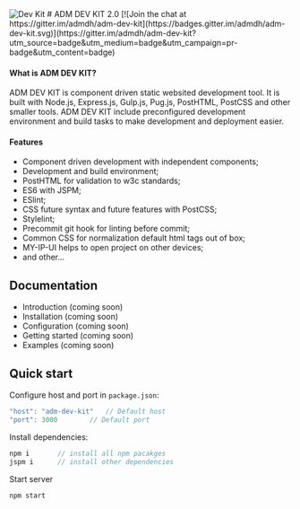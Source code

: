 <img title="Dev Kit" src="http://adm-designhouse.com/adm-dev-kit-logo.svg">  
# ADM DEV KIT 2.0
[![Join the chat at https://gitter.im/admdh/adm-dev-kit](https://badges.gitter.im/admdh/adm-dev-kit.svg)](https://gitter.im/admdh/adm-dev-kit?utm_source=badge&utm_medium=badge&utm_campaign=pr-badge&utm_content=badge)  

#### What is ADM DEV KIT?
ADM DEV KIT is component driven static websited development tool. It is built with Node.js, Express.js, Gulp.js, Pug.js, PostHTML, PostCSS and other smaller tools. ADM DEV KIT include preconfigured development environment and build tasks to make development and deployment easier. 

#### Features
- Component driven development with independent components;
- Development and build environment;
- PostHTML for validation to w3c standards;
- ES6 with JSPM;
- ESlint;
- CSS future syntax and future features with PostCSS;
- Stylelint;
- Precommit git hook for linting before commit;
- Common CSS for normalization default html tags out of box;
- MY-IP-UI helps to open project on other devices;
- and other...


## Documentation
- Introduction (coming soon)
- Installation (coming soon)
- Configuration (coming soon)
- Getting started (coming soon)
- Examples (coming soon)

## Quick start
Configure host and port in ```package.json```:  
```js
"host": "adm-dev-kit"	// Default host
"port": 3000		// Default port
```
Install dependencies:
```js
npm i       // install all npm pacakges
jspm i      // install other dependencies
```

Start server
```js
npm start
```
